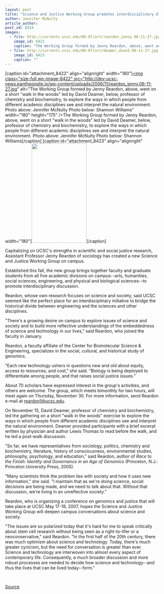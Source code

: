 ```yaml
---
layout: post
title: "Science and Justice Working Group promotes interdisciplinary discussion"
author: Jennifer McNulty
article_author: 
post_id: 8424
images:
  - file: http://currents.ucsc.edu/06-07/art/reardon_jenny.06-11-27.jpg
    image_id: 8422
    caption: "The Working Group formed by Jenny Reardon, above, went on a short 'walk in the woods' led by David Deamer, below, professor of chemistry and biochemistry, to explore the ways in which people from different academic disciplines see and interpret the natural environment. Photo above: Jennifer McNulty Photo below: Shannon Williams"
  - file: http://currents.ucsc.edu/06-07/art/deamer_dave2.06-11-27.jpg
    image_id: 8423
    caption: ""
---
```


[caption id="attachment_8422" align="alignright" width="180"]<a href="http://dev-ucsc-news.pantheonsite.io/wp-content/uploads/2006/11/reardon_jenny.06-11-27.jpg"><img class="size-full wp-image-8422" src="http://dev-ucsc-news.pantheonsite.io/wp-content/uploads/2006/11/reardon_jenny.06-11-27.jpg" alt="The Working Group formed by Jenny Reardon, above, went on a short "walk in the woods" led by David Deamer, below, professor of chemistry and biochemistry, to explore the ways in which people from different academic disciplines see and interpret the natural environment. Photo above: Jennifer McNulty Photo below: Shannon Williams" width="180" height="175" /></a>The Working Group formed by Jenny Reardon, above, went on a short "walk in the woods" led by David Deamer, below, professor of chemistry and biochemistry, to explore the ways in which people from different academic disciplines see and interpret the natural environment. Photo above: Jennifer McNulty Photo below: Shannon Williams[/caption]
[caption id="attachment_8423" align="alignright" width="180"]<a href="http://dev-ucsc-news.pantheonsite.io/wp-content/uploads/2006/11/deamer_dave2.06-11-27.jpg"><img class="size-full wp-image-8423" src="http://dev-ucsc-news.pantheonsite.io/wp-content/uploads/2006/11/deamer_dave2.06-11-27.jpg" alt="" width="180" height="325" /></a>[/caption]
<a name="content" id="content"></a>
<p>
  Capitalizing on UCSC's strengths in scientific and social justice research, Assistant Professor Jenny Reardon of sociology has created a new Science and Justice Working Group on campus.
</p>
<p>
  Established this fall, the new group brings together faculty and graduate students from all five academic divisions on campus--arts, humanities, social sciences, engineering, and physical and biological sciences--to promote interdisciplinary discussion.
</p>
<p>
  Reardon, whose own research focuses on science and society, said UCSC seemed like the perfect place for an interdisciplinary initiative to bridge the historical divide between engineering and the sciences and other disciplines.
</p>
<p>
  "There's a growing desire on campus to explore issues of science and society and to build more reflective understandings of the embeddedness of science and technology in our lives," said Reardon, who joined the faculty in January.
</p>
<p>
  Reardon, a faculty affiliate of the Center for Biomolecular Science &amp; Engineering, specializes in the social, cultural, and historical study of genomics.
</p>
<p>
  "Each new technology ushers in questions new and old about equity, access to resources, and cost," she said. "Biology is being deployed to differentiate among people, and that raises social justice issues."
</p>
<p>
  About 70 scholars have expressed interest in the group's activities, and others are welcome. The group, which meets bimonthly for two hours, will meet again on Thursday, November 30. For more information, send Reardon e-mail at <a href="mailto:reardon1@ucsc.edu">reardon1@ucsc.edu</a>.
</p>
<p>
  On November 15, David Deamer, professor of chemistry and biochemistry, led the gathering on a short "walk in the woods" exercise to explore the ways in which people from different academic disciplines see and interpret the natural environment. Deamer provided participants with a brief excerpt written by physician and author Lewis Thomas to read before the walk, and he led a post-walk discussion.
</p>
<p>
  "So far, we have representatives from sociology, politics, chemistry and biochemistry, literature, history of consciousness, environmental studies, philosophy, psychology, and education," said Reardon, author of <i>Race to the Finish: Identity and Governance in an Age of Genomics</i> (Princeton, N.J.: Princeton University Press, 2005).
</p>
<p>
  "Many scientists think the problem lies with society and how it uses new information," she said. "I maintain that as we're doing science, social decisions are being made, and we need to talk about that. Without that discussion, we're living in an unreflective society."
</p>
<p>
  Reardon, who is organizing a conference on genomics and justice that will take place at UCSC May 17-18, 2007, hopes the Science and Justice Working Group will deepen campus conversations about science and society.
</p>
<p>
  "The issues are so polarized today that it's hard for me to speak critically about stem cell research without being seen as a right-to-lifer or a neoconservative," said Reardon. "In the first half of the 20th century, there was much optimism about science and technology. Today, there's much greater cynicism, but the need for conversation is greater than ever. Science and technology are interwoven into almost every aspect of contemporary life. Consequently, a much broader discussion and more robust processes are needed to decide how science and technology--and thus the lives that can be lived today--form."
</p>
<p>
  <br>
</p>
<p><a href="http://www1.ucsc.edu/currents/06-07/11-27/group.asp" title="Permalink to group">Source</a></p>
